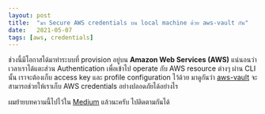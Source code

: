 ```yaml
---
layout: post
title:  "มา Secure AWS credentials บน local machine ด้วย aws-vault กัน"
date:   2021-05-07
tags: [aws, credentials]
---
```


ช่วงนี้มีโอกาสได้มาทำระบบที่ provision อยู่บน **Amazon Web Services (AWS)** แน่นอนว่าเวลาเราได้แตะส่วน Authentication เพื่อเข้าไป operate กับ AWS resource ต่างๆ ผ่าน CLI นั้น เราจะต้องเก็บ access key และ profile configuration ไว้ด้วย มาดูกันว่า [aws-vault](https://github.com/99designs/aws-vault) จะสามารถช่วยให้เราเก็บ AWS credentials อย่างปลอดภัยได้อย่างไร

ผมย้ายบทความนี้ไปไว้ใน [Medium](https://medium.com/nontechcompany/%E0%B8%A1%E0%B8%B2-secure-aws-credentials-%E0%B8%9A%E0%B8%99-local-machine-%E0%B8%94%E0%B9%89%E0%B8%A7%E0%B8%A2-aws-vault-%E0%B8%81%E0%B8%B1%E0%B8%99-75079ca97efd) แล้วนะครับ ไปติดตามกันได้